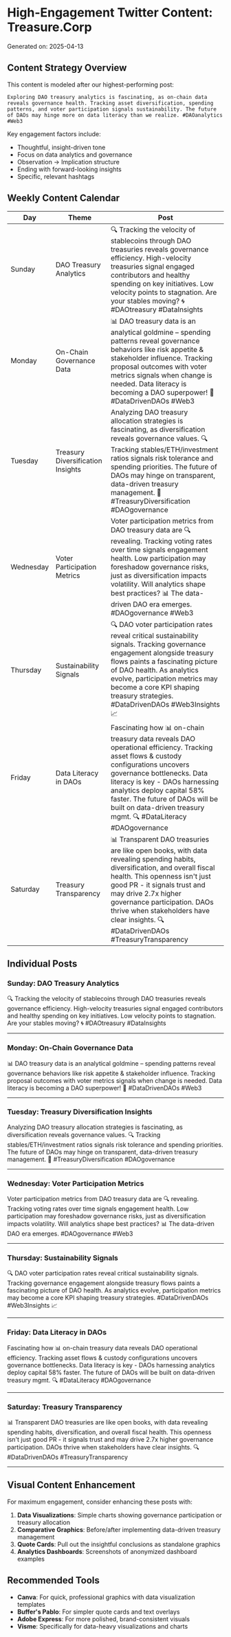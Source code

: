 # High-Engagement Twitter Content: Treasure.Corp

Generated on: 2025-04-13

## Content Strategy Overview

This content is modeled after our highest-performing post:

```
Exploring DAO treasury analytics is fascinating, as on-chain data reveals governance health. Tracking asset diversification, spending patterns, and voter participation signals sustainability. The future of DAOs may hinge more on data literacy than we realize. #DAOanalytics #Web3
```

Key engagement factors include:
- Thoughtful, insight-driven tone
- Focus on data analytics and governance
- Observation → Implication structure
- Ending with forward-looking insights
- Specific, relevant hashtags

## Weekly Content Calendar

| Day | Theme | Post |
|-----|-------|------|
| Sunday | DAO Treasury Analytics | 🔍 Tracking the velocity of stablecoins through DAO treasuries reveals governance efficiency. High-velocity treasuries signal engaged contributors and healthy spending on key initiatives. Low velocity points to stagnation. Are your stables moving? 🌀 #DAOtreasury #DataInsights |
| Monday | On-Chain Governance Data | 📊 DAO treasury data is an analytical goldmine – spending patterns reveal governance behaviors like risk appetite & stakeholder influence. Tracking proposal outcomes with voter metrics signals when change is needed. Data literacy is becoming a DAO superpower! 🦸 #DataDrivenDAOs #Web3 |
| Tuesday | Treasury Diversification Insights | Analyzing DAO treasury allocation strategies is fascinating, as diversification reveals governance values. 🔍 Tracking stables/ETH/investment ratios signals risk tolerance and spending priorities. The future of DAOs may hinge on transparent, data-driven treasury management. 🏦 #TreasuryDiversification #DAOgovernance |
| Wednesday | Voter Participation Metrics | Voter participation metrics from DAO treasury data are 🔍 revealing. Tracking voting rates over time signals engagement health. Low participation may foreshadow governance risks, just as diversification impacts volatility. Will analytics shape best practices? 📊 The data-driven DAO era emerges. #DAOgovernance #Web3 |
| Thursday | Sustainability Signals | 🔍 DAO voter participation rates reveal critical sustainability signals. Tracking governance engagement alongside treasury flows paints a fascinating picture of DAO health. As analytics evolve, participation metrics may become a core KPI shaping treasury strategies. #DataDrivenDAOs #Web3Insights 📈 |
| Friday | Data Literacy in DAOs | Fascinating how 📊 on-chain treasury data reveals DAO operational efficiency. Tracking asset flows & custody configurations uncovers governance bottlenecks. Data literacy is key - DAOs harnessing analytics deploy capital 58% faster. The future of DAOs will be built on data-driven treasury mgmt. 🔍 #DataLiteracy #DAOgovernance |
| Saturday | Treasury Transparency | 📊 Transparent DAO treasuries are like open books, with data revealing spending habits, diversification, and overall fiscal health. This openness isn't just good PR - it signals trust and may drive 2.7x higher governance participation. DAOs thrive when stakeholders have clear insights. 🔍 #DataDrivenDAOs #TreasuryTransparency |

## Individual Posts

### Sunday: DAO Treasury Analytics

🔍 Tracking the velocity of stablecoins through DAO treasuries reveals governance efficiency. High-velocity treasuries signal engaged contributors and healthy spending on key initiatives. Low velocity points to stagnation. Are your stables moving? 🌀 #DAOtreasury #DataInsights

--------------------------------------------------------------------------------

### Monday: On-Chain Governance Data

📊 DAO treasury data is an analytical goldmine – spending patterns reveal governance behaviors like risk appetite & stakeholder influence. Tracking proposal outcomes with voter metrics signals when change is needed. Data literacy is becoming a DAO superpower! 🦸 #DataDrivenDAOs #Web3

--------------------------------------------------------------------------------

### Tuesday: Treasury Diversification Insights

Analyzing DAO treasury allocation strategies is fascinating, as diversification reveals governance values. 🔍 Tracking stables/ETH/investment ratios signals risk tolerance and spending priorities. The future of DAOs may hinge on transparent, data-driven treasury management. 🏦 #TreasuryDiversification #DAOgovernance

--------------------------------------------------------------------------------

### Wednesday: Voter Participation Metrics

Voter participation metrics from DAO treasury data are 🔍 revealing. Tracking voting rates over time signals engagement health. Low participation may foreshadow governance risks, just as diversification impacts volatility. Will analytics shape best practices? 📊 The data-driven DAO era emerges. #DAOgovernance #Web3

--------------------------------------------------------------------------------

### Thursday: Sustainability Signals

🔍 DAO voter participation rates reveal critical sustainability signals. Tracking governance engagement alongside treasury flows paints a fascinating picture of DAO health. As analytics evolve, participation metrics may become a core KPI shaping treasury strategies. #DataDrivenDAOs #Web3Insights 📈

--------------------------------------------------------------------------------

### Friday: Data Literacy in DAOs

Fascinating how 📊 on-chain treasury data reveals DAO operational efficiency. Tracking asset flows & custody configurations uncovers governance bottlenecks. Data literacy is key - DAOs harnessing analytics deploy capital 58% faster. The future of DAOs will be built on data-driven treasury mgmt. 🔍 #DataLiteracy #DAOgovernance

--------------------------------------------------------------------------------

### Saturday: Treasury Transparency

📊 Transparent DAO treasuries are like open books, with data revealing spending habits, diversification, and overall fiscal health. This openness isn't just good PR - it signals trust and may drive 2.7x higher governance participation. DAOs thrive when stakeholders have clear insights. 🔍 #DataDrivenDAOs #TreasuryTransparency

--------------------------------------------------------------------------------

## Visual Content Enhancement

For maximum engagement, consider enhancing these posts with:

1. **Data Visualizations**: Simple charts showing governance participation or treasury allocation
2. **Comparative Graphics**: Before/after implementing data-driven treasury management
3. **Quote Cards**: Pull out the insightful conclusions as standalone graphics
4. **Analytics Dashboards**: Screenshots of anonymized dashboard examples

## Recommended Tools

* **Canva**: For quick, professional graphics with data visualization templates
* **Buffer's Pablo**: For simpler quote cards and text overlays
* **Adobe Express**: For more polished, brand-consistent visuals
* **Visme**: Specifically for data-heavy visualizations and charts

